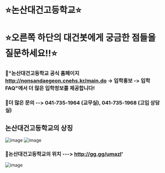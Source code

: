 # ⭐논산대건고등학교⭐
# ⭐오른쪽 하단의 대건봇에게 궁금한 점들을 질문하세요!!⭐
 
### 🌟"논산대건고등학교 공식 홈페이지 http://nonsandaegeon.cnehs.kr/main.do -> 입학홍보 -> 입학FAQ"에서 더 많은 입학정보를 제공합니다!
### 🌟더 많은 문의 --> 041-735-1964 (교무실), 041-735-1968 (고입 상담실)

## 논산대건고등학교의 상징
![image](https://user-images.githubusercontent.com/83765313/118446856-0cbb2480-b72b-11eb-8a9e-ba7cfc2aeaf9.png)
![image](https://user-images.githubusercontent.com/83765313/118445713-c4e7cd80-b729-11eb-8c8a-0f6ee2b7d0e0.png)

### 🌟논산대건고등학교의 위치 ---> http://gg.gg/umazl'
![image](https://user-images.githubusercontent.com/83765313/118446630-cebe0080-b72a-11eb-99a4-729f9b8e3b6e.png)


